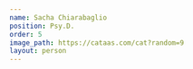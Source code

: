 ```yaml
---
name: Sacha Chiarabaglio
position: Psy.D.
order: 5
image_path: https://cataas.com/cat?random=9
layout: person
---
```

 